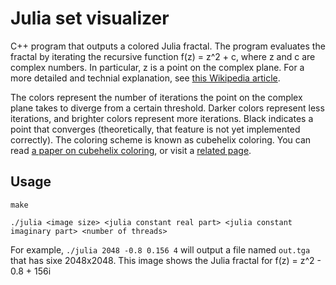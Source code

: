 # Julia set visualizer

C++ program that outputs a colored Julia fractal. The program evaluates the fractal by iterating the recursive function f(z) = z^2 + c, where z and c are complex numbers. In particular, z is a point on the complex plane. For a more detailed and technial explanation, see [this Wikipedia article](https://en.wikipedia.org/wiki/Julia_set).

The colors represent the number of iterations the point on the complex plane takes to diverge from a certain threshold. Darker colors represent less iterations, and brighter colors represent more iterations. Black indicates a point that converges (theoretically, that feature is not yet implemented correctly). The coloring scheme is known as cubehelix coloring. You can read [a paper on cubehelix coloring](https://astron-soc.in/bulletin/11June/289392011.pdf), or visit a [related page](http://www.mrao.cam.ac.uk/~dag/CUBEHELIX/).

## Usage
`make`

`./julia <image size> <julia constant real part> <julia constant imaginary part> <number of threads>`

For example, `./julia 2048 -0.8 0.156 4` will output a file named `out.tga` that has sixe 2048x2048. This image shows the Julia fractal for f(z) = z^2 - 0.8 + 156i
